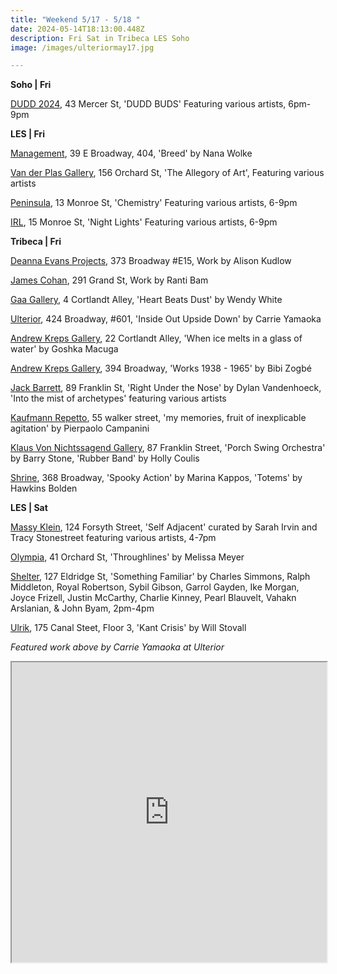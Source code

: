 ```yaml
---
title: "Weekend 5/17 - 5/18 "
date: 2024-05-14T18:13:00.448Z
description: Fri Sat in Tribeca LES Soho
image: /images/ulteriormay17.jpg

---
```

**S﻿oho | Fri**

[DUDD 2024](https://adorno.design/shows/jonald-dudd-2024/), 43 Mercer St, 'DUDD BUDS' Featuring various artists, 6pm-9pm

**L﻿ES | Fri**

[Management](https://management.nyc/), 39 E Broadway, 404, 'Breed' by Nana Wolke

[Van der Plas Gallery](https://www.vanderplasgallery.com/), 156 Orchard St, 'The Allegory of Art', Featuring various artists

[Peninsula](https://www.peninsulaartspace.com), 13 Monroe St, 'Chemistry' Featuring various artists, 6-9pm

[I﻿RL](https://www.instagram.com/irl.nyc), 15 Monroe St, 'Night Lights' Featuring various artists, 6-9pm

**Tribeca | Fri**

[Deanna Evans Projects](https://www.deannaevansprojects.com/), 373 Broadway #E15, Work by Alison Kudlow

[James Cohan](https://www.jamescohan.com/), 291 Grand St, Work by Ranti Bam

[Gaa Gallery](https://www.gaa-gallery.com/), 4 Cortlandt Alley, 'Heart Beats Dust' by Wendy White

[Ulterior](http://www.ulteriorgallery.com/), 424 Broadway, #601, 'Inside Out Upside Down' by Carrie Yamaoka

[Andrew Kreps Gallery](http://www.andrewkreps.com/exhibitions/goshka-macuga5), 22 Cortlandt Alley, 'When ice melts in a glass of water' by Goshka Macuga

[Andrew Kreps Gallery](http://www.andrewkreps.com/exhibitions/bibi-zogbe), 394 Broadway, 'Works 1938 - 1965' by Bibi Zogbé

[Jack Barrett](https://www.jackbarrettgallery.com/exhibitions), 89 Franklin St, 'Right Under the Nose' by Dylan Vandenhoeck, 'Into the mist of archetypes' featuring various artists

[Kaufmann Repetto](https://kaufmannrepetto.com/exhibition/i-miei-ricordi-frutto-dinspiegabile-agitazione/), 55 walker street, 'my memories, fruit of inexplicable agitation' by Pierpaolo Campanini

[Klaus Von Nichtssagend Gallery](https://klausgallery.com/), 87 Franklin Street, 'Porch Swing Orchestra' by Barry Stone, 'Rubber Band' by Holly Coulis

[Shrine](https://www.shrine.nyc/exhibitions), 368 Broadway, 'Spooky Action' by Marina Kappos, 'Totems' by Hawkins Bolden

**L﻿ES | Sat**

[Massy Klein](https://www.masseyklein.com/exhibitions/73-self-adjacent-curated-by-sarah-irvin-and-tracy-stonestreet/), 124 Forsyth Street, 'Self Adjacent' curated by Sarah Irvin and Tracy Stonestreet featuring various artists, 4-7pm

[Olympia](https://olympiart.org/throughlines), 41 Orchard St, 'Throughlines' by Melissa Meyer

[Shelter](https://www.shelternyc.com/), 127 Eldridge St, 'Something Familiar' by Charles Simmons, Ralph Middleton, Royal Robertson, Sybil Gibson, Garrol Gayden, Ike Morgan, Joyce Frizell, Justin McCarthy, Charlie Kinney, Pearl Blauvelt, Vahakn Arslanian, & John Byam, 2pm-4pm

[Ulrik](https://ulrik.nyc/Will-Stovall), 175 Canal Steet, Floor 3, 'Kant Crisis' by Will Stovall

*F﻿eatured work above by Carrie Yamaoka at Ulterior*

<iframe src="https://www.google.com/maps/d/u/1/embed?mid=1UNDQGlGKL07QPZnkokr8M2u8gEKOZKs&ehbc=2E312F" width="100%" height="480"></iframe>